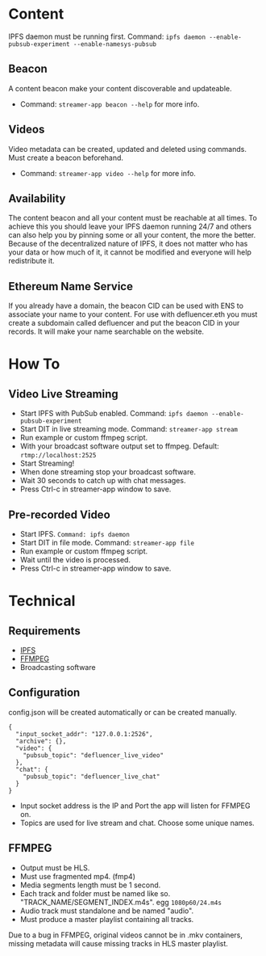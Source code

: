 # Content
IPFS daemon must be running first. Command: ```ipfs daemon --enable-pubsub-experiment --enable-namesys-pubsub```

## Beacon
A content beacon make your content discoverable and updateable. 
- Command: ```streamer-app beacon --help``` for more info.

## Videos
Video metadata can be created, updated and deleted using commands. Must create a beacon beforehand.
- Command: ```streamer-app video --help``` for more info.

## Availability
The content beacon and all your content must be reachable at all times. To achieve this you should leave your IPFS daemon running 24/7 and others can also help you by pinning some or all your content, the more the better. Because of the decentralized nature of IPFS, it does not matter who has your data or how much of it, it cannot be modified and everyone will help redistribute it.

## Ethereum Name Service
If you already have a domain, the beacon CID can be used with ENS to associate your name to your content. For use with defluencer.eth you must create a subdomain called defluencer and put the beacon CID in your records. It will make your name searchable on the website.

# How To

## Video Live Streaming
- Start IPFS with PubSub enabled. Command: ```ipfs daemon --enable-pubsub-experiment```
- Start DIT in live streaming mode. Command: ```streamer-app stream```
- Run example or custom ffmpeg script.
- With your broadcast software output set to ffmpeg. Default: ```rtmp://localhost:2525```
- Start Streaming!
- When done streaming stop your broadcast software.
- Wait 30 seconds to catch up with chat messages.
- Press Ctrl-c in streamer-app window to save.

## Pre-recorded Video
- Start IPFS. ```Command: ipfs daemon```
- Start DIT in file mode. Command: ```streamer-app file```
- Run example or custom ffmpeg script.
- Wait until the video is processed.
- Press Ctrl-c in streamer-app window to save.

# Technical

## Requirements
- [IPFS](https://docs.ipfs.io/install/command-line/#package-managers)
- [FFMPEG](https://ffmpeg.org/)
- Broadcasting software

## Configuration
config.json will be created automatically or can be created manually.
```
{
  "input_socket_addr": "127.0.0.1:2526",
  "archive": {},
  "video": {
    "pubsub_topic": "defluencer_live_video"
  },
  "chat": {
    "pubsub_topic": "defluencer_live_chat"
  }
}
```
- Input socket address is the IP and Port the app will listen for FFMPEG on.
- Topics are used for live stream and chat. Choose some unique names.

## FFMPEG
- Output must be HLS.
- Must use fragmented mp4. (fmp4)
- Media segments length must be 1 second.
- Each track and folder must be named like so. "TRACK_NAME/SEGMENT_INDEX.m4s". egg ```1080p60/24.m4s```
- Audio track must standalone and be named "audio".
- Must produce a master playlist containing all tracks.

Due to a bug in FFMPEG, original videos cannot be in .mkv containers, missing metadata will cause missing tracks in HLS master playlist.

